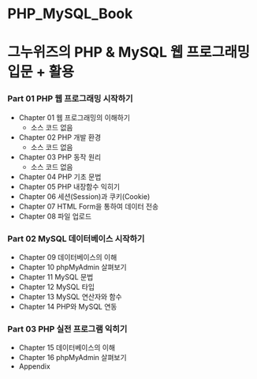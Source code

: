 PHP_MySQL_Book
=============
그누위즈의 PHP &amp; MySQL 웹 프로그래밍 입문 + 활용
=============
### Part 01 PHP 웹 프로그래밍 시작하기
* Chapter 01 웹 프로그래밍의 이해하기
  + 소스 코드 없음
* Chapter 02 PHP 개발 환경
  + 소스 코드 없음
* Chapter 03 PHP 동작 원리
  + 소스 코드 없음
* Chapter 04 PHP 기초 문법
* Chapter 05 PHP 내장함수 익히기
* Chapter 06 세션(Session)과 쿠키(Cookie)
* Chapter 07 HTML Form을 통하여 데이터 전송
* Chapter 08 파일 업로드

### Part 02 MySQL 데이터베이스 시작하기
* Chapter 09 데이터베이스의 이해
* Chapter 10 phpMyAdmin 살펴보기
* Chapter 11 MySQL 문법
* Chapter 12 MySQL 타입
* Chapter 13 MySQL 연산자와 함수
* Chapter 14 PHP와 MySQL 연동

### Part 03 PHP 실전 프로그램 익히기
* Chapter 15 데이터베이스의 이해
* Chapter 16 phpMyAdmin 살펴보기
* Appendix
